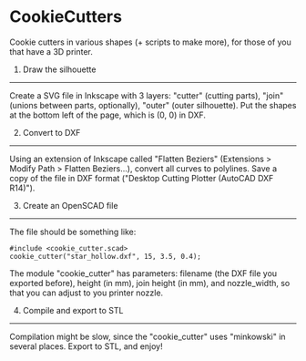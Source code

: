 CookieCutters
=============

Cookie cutters in various shapes (+ scripts to make more), for those of you that have a 3D printer.

1. Draw the silhouette
----------------------

Create a SVG file in Inkscape with 3 layers: "cutter" (cutting parts), "join" (unions between parts, optionally), "outer" (outer silhouette). Put the shapes at the bottom left of the page, which is (0, 0) in DXF.

2. Convert to DXF
-----------------

Using an extension of Inkscape called "Flatten Beziers" (Extensions > Modify Path > Flatten Beziers...), convert all curves to polylines. Save a copy of the file in DXF format ("Desktop Cutting Plotter (AutoCAD DXF R14)").

3. Create an OpenSCAD file
--------------------------

The file should be something like:

    #include <cookie_cutter.scad>
    cookie_cutter("star_hollow.dxf", 15, 3.5, 0.4);

The module "cookie_cutter" has parameters: filename (the DXF file you exported before), height (in mm), join height (in mm), and nozzle_width, so that you can adjust to you printer nozzle.

4. Compile and export to STL
----------------------------

Compilation might be slow, since the "cookie_cutter" uses "minkowski" in several places. Export to STL, and enjoy!


